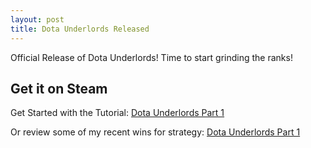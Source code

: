 ```yaml
---
layout: post
title: Dota Underlords Released
---
```


Official Release of Dota Underlords! Time to start grinding the ranks!

## Get it on Steam

Get Started with the Tutorial:
[Dota Underlords Part 1](http://wassuh.com/Dota-Underlords-Part-1/)


Or review some of my recent wins for strategy:
[Dota Underlords Part 1](http://wassuh.com/Wins-Review-1/)
